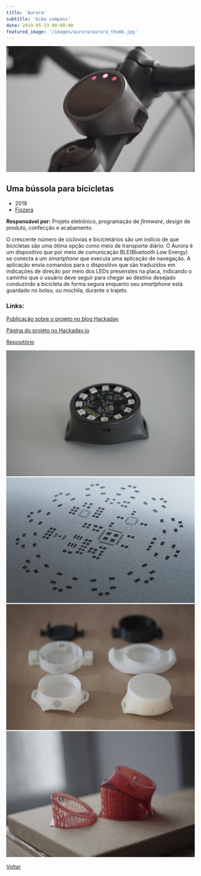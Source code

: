 ```yaml
---
title: 'Aurora'
subtitle: 'bike compass'
date: 2019-05-23 00:00:00
featured_image: '/images/aurora/aurora_thumb.jpg'
---
```


![](/images/aurora/aurora_01.jpg)

## Uma bússola para bicicletas

* 2019
* [Fiozera](https://fiozera.com.br/)

**Responsável por:** Projeto eletrônico, programação de *firmware*, *design* de produto, confecção e acabamento.

O crescente número de ciclovias e bicicletários são um indício de que bicicletas são uma ótima opção como meio de transporte diário. O Aurora é um dispositivo que por meio de comunicação BLE(Bluetooth Low Energy) se conecta a um *smartphone* que executa uma aplicação de navegação. A aplicação envia comandos para o dispositivo que são traduzidos em indicações de direção por meio dos LEDs presenstes na placa, indicando o caminho que o usuário deve seguir para chegar ao destino desejado conduzindo a bicicleta de forma segura enquanto seu *smartphone* está guardado no bolso, ou mochila, durante o trajeto.

### Links:

[Publicação sobre o projeto no blog Hackaday](https://hackaday.com/2019/05/29/a-stylish-solution-for-bike-navigation/)

[Página do projeto no Hackaday.io](https://hackaday.io/project/165685)

[Repositório](https://github.com/andrebla/aurorabikecompass)

<div class="gallery" data-columns="2">
	<img src="/images/aurora/aurora_02.jpg">
	<img src="/images/aurora/aurora_03.jpg">
	<img src="/images/aurora/aurora_04.jpg">
	<img src="/images/aurora/aurora_05.jpg">
</div>

<a href='/' class="button button--large">Voltar</a>
